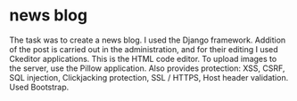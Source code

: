 # news blog
The task was to create a news blog.
I used the Django framework. Addition of the post is carried out in the administration, and for their editing I used Ckeditor applications. This is the HTML code editor. To upload images to the server, use the Pillow application. Also provides protection: XSS, CSRF, SQL injection, Clickjacking protection, SSL / HTTPS, Host header validation. Used Bootstrap.
